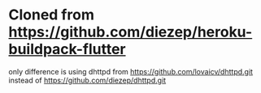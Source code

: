 # Cloned from https://github.com/diezep/heroku-buildpack-flutter

only difference is using dhttpd from https://github.com/lovaicv/dhttpd.git instead of https://github.com/diezep/dhttpd.git
